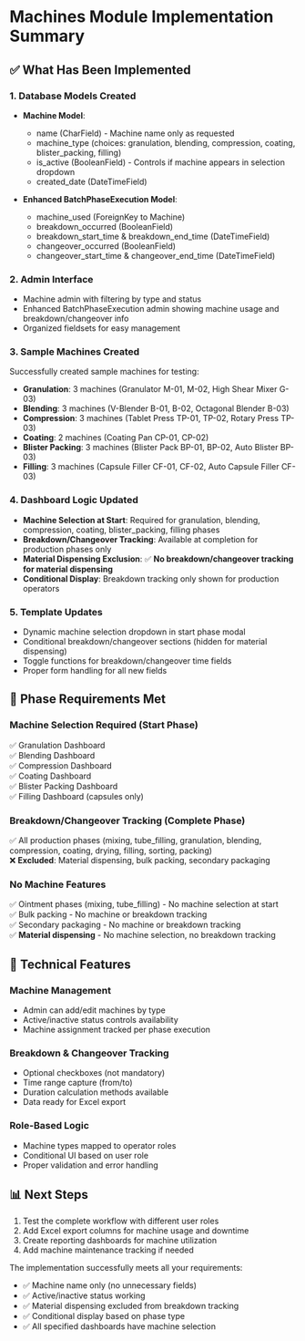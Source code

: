 # Machines Module Implementation Summary

## ✅ **What Has Been Implemented**

### **1. Database Models Created**
- **Machine Model**: 
  - name (CharField) - Machine name only as requested
  - machine_type (choices: granulation, blending, compression, coating, blister_packing, filling)
  - is_active (BooleanField) - Controls if machine appears in selection dropdown
  - created_date (DateTimeField)

- **Enhanced BatchPhaseExecution Model**:
  - machine_used (ForeignKey to Machine)
  - breakdown_occurred (BooleanField)
  - breakdown_start_time & breakdown_end_time (DateTimeField)
  - changeover_occurred (BooleanField) 
  - changeover_start_time & changeover_end_time (DateTimeField)

### **2. Admin Interface**
- Machine admin with filtering by type and status
- Enhanced BatchPhaseExecution admin showing machine usage and breakdown/changeover info
- Organized fieldsets for easy management

### **3. Sample Machines Created**
Successfully created sample machines for testing:
- **Granulation**: 3 machines (Granulator M-01, M-02, High Shear Mixer G-03)
- **Blending**: 3 machines (V-Blender B-01, B-02, Octagonal Blender B-03)  
- **Compression**: 3 machines (Tablet Press TP-01, TP-02, Rotary Press TP-03)
- **Coating**: 2 machines (Coating Pan CP-01, CP-02)
- **Blister Packing**: 3 machines (Blister Pack BP-01, BP-02, Auto Blister BP-03)
- **Filling**: 3 machines (Capsule Filler CF-01, CF-02, Auto Capsule Filler CF-03)

### **4. Dashboard Logic Updated**
- **Machine Selection at Start**: Required for granulation, blending, compression, coating, blister_packing, filling phases
- **Breakdown/Changeover Tracking**: Available at completion for production phases only
- **Material Dispensing Exclusion**: ✅ **No breakdown/changeover tracking for material dispensing**
- **Conditional Display**: Breakdown tracking only shown for production operators

### **5. Template Updates**
- Dynamic machine selection dropdown in start phase modal
- Conditional breakdown/changeover sections (hidden for material dispensing)
- Toggle functions for breakdown/changeover time fields
- Proper form handling for all new fields

## **🎯 Phase Requirements Met**

### **Machine Selection Required (Start Phase)**
✅ Granulation Dashboard  
✅ Blending Dashboard  
✅ Compression Dashboard  
✅ Coating Dashboard  
✅ Blister Packing Dashboard  
✅ Filling Dashboard (capsules only)

### **Breakdown/Changeover Tracking (Complete Phase)**
✅ All production phases (mixing, tube_filling, granulation, blending, compression, coating, drying, filling, sorting, packing)  
❌ **Excluded**: Material dispensing, bulk packing, secondary packaging

### **No Machine Features**
✅ Ointment phases (mixing, tube_filling) - No machine selection at start  
✅ Bulk packing - No machine or breakdown tracking  
✅ Secondary packaging - No machine or breakdown tracking  
✅ **Material dispensing** - No machine selection, no breakdown tracking

## **🔧 Technical Features**

### **Machine Management**
- Admin can add/edit machines by type
- Active/inactive status controls availability
- Machine assignment tracked per phase execution

### **Breakdown & Changeover Tracking**
- Optional checkboxes (not mandatory)
- Time range capture (from/to)
- Duration calculation methods available
- Data ready for Excel export

### **Role-Based Logic**
- Machine types mapped to operator roles
- Conditional UI based on user role
- Proper validation and error handling

## **📊 Next Steps**
1. Test the complete workflow with different user roles
2. Add Excel export columns for machine usage and downtime
3. Create reporting dashboards for machine utilization
4. Add machine maintenance tracking if needed

The implementation successfully meets all your requirements:
- ✅ Machine name only (no unnecessary fields)
- ✅ Active/inactive status working
- ✅ Material dispensing excluded from breakdown tracking
- ✅ Conditional display based on phase type
- ✅ All specified dashboards have machine selection
